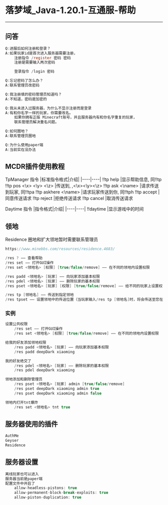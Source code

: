 
# 落梦域_Java-1.20.1-互通服-帮助
---

## 问答
```c
Q:进服后如何注册和登录？
A:如果玩家id是首次进入服务器需要注册，
    注册指令 /register 密码 密码
    注册是需要输入两次密码

    登录指令 /login 密码

Q:忘记密码了怎么办？
A:联系管理员改密码

Q:我注册填的密码管理员知道吗？
A:不知道，密码是加密的

Q:我从未进入过服务器，为什么不显示注册而是登录
A:有和你名字一样的玩家，你需要改名。
    如果你拥有正版 Minecraft账号，并且服务器内有和你名字重复的玩家，
    联系管理员解决重名问题。

Q:如何圈地？
A:联系管理员圈地

Q:为什么使用paper端
A:当前实在没办法
```

## MCDR插件使用教程
TpManager
指令
|标准指令格式|介绍|
|----|----|
!!tp help               |显示帮助信息, 同!!tp
!!tp pos <\x> <\y> <\z> |传送到, ,<\x><\y><\z>
!!tp ask <\name>        |请求传送到玩家, 同!!tpa
!!tp askhere <\name>    |请求玩家传送到你, 同!!tph
!!tp accept             |同意传送请求
!!tp reject             |拒绝传送请求
!!tp cancel             |取消传送请求

Daytime
指令
|指令格式|介绍|
|----|----|
!!daytime |显示游戏中的时间

## 领地
Residence
圈地和扩大领地暂时需要联系管理员
```c
https://www.minebbs.com/resources/residence.4683/

/res ? —— 查看帮助
/res set —— 打开GUI操作
/res set <领地名> [权限] [true/false/remove] —— 在不同的领地内设置权限

/res padd <领地名> [玩家] —— 向玩家添加基本权限
/res pdel <领地名> [玩家] —— 删除玩家的基本权限
/res pset <领地名> [玩家] [权限] [true/false/remove] —— 给不同的玩家上设置权限

/res tp [领地名] —— 传送到指定领地
/res tpset —— 设置领地中的传送位置（当玩家输入/res tp [领地名]时，将会传送至您在领地内设置的传送位置）
```

### 实例
```c
设置公共权限
    /res set —— 打开GUI操作
    /res set <领地名> [权限] [true/false/remove] —— 在不同的领地内设置权限

给我的好友添加领地权限
    /res padd <领地名> [玩家] —— 向玩家添加基本权限
    /res padd deepDark xiaoming

我的好友绝交了
    /res pdel <领地名> [玩家] —— 删除玩家的基本权限
    /res pdel deepDark xiaoming

领地添加和删除管理员
    /res pset <领地名> [玩家] admin [true/false/remove]
    /res pset deepDark xiaoming admin true
    /res pset deepDark xiaoming admin false

领地内打开tnt爆炸
    /res set <领地名> tnt true
```

## 服务器使用的插件
```c
AuthMe
Geyser
Residence
```

## 服务器设置
```c
离线玩家也可以进入
服务器当前是paper端
配置文件中开启了
    allow-headless-pistons: true
    allow-permanent-block-break-exploits: true
    allow-piston-duplication: true
```